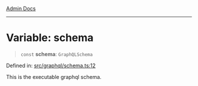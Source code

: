[Admin Docs](/)

***

# Variable: schema

> `const` **schema**: `GraphQLSchema`

Defined in: [src/graphql/schema.ts:12](https://github.com/NishantSinghhhhh/talawa-api/blob/cecfd40a68e5e0e9c8a0b8efd045a3c4381a2c01/src/graphql/schema.ts#L12)

This is the executable graphql schema.
